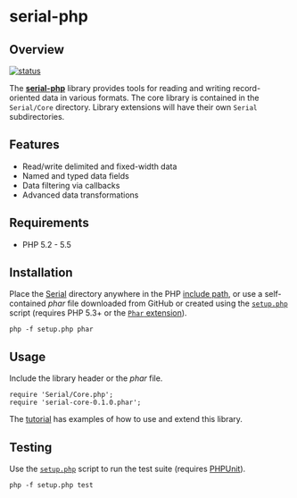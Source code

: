 serial-php
==========

Overview
--------
[![status][1]][2]

The [**serial-php**][3] library provides tools for reading and writing
record-oriented data in various formats. The core library is contained in the
`Serial/Core` directory. Library extensions will have their own `Serial`
subdirectories.


Features
--------
* Read/write delimited and fixed-width data
* Named and typed data fields
* Data filtering via callbacks
* Advanced data transformations


Requirements
------------
* PHP 5.2 - 5.5


Installation
------------
Place the [Serial][6] directory anywhere in the PHP [include path][7], or use
a self-contained *phar* file downloaded from GitHub or created using the
[`setup.php`][8] script (requires PHP 5.3+ or the [`Phar` extension][4]).

    php -f setup.php phar


Usage
-----

Include the library header or the *phar* file. 
  
    require 'Serial/Core.php';
    require 'serial-core-0.1.0.phar';    


The [tutorial][9] has examples of how to use and extend this library.


Testing
-------

Use the [`setup.php`][8] script to run the test suite (requires [PHPUnit][5]). 

    php -f setup.php test



<!-- REFERENCES -->
[1]: https://travis-ci.org/mdklatt/serial-php.png?branch=master "Travis build status"
[2]: https://travis-ci.org/mdklatt/serial-php "Travis-CI"
[3]: http://github.com/mdklatt/serial-php "GitHub/serial-php"
[4]: http://pecl.php.net/package/phar "Phar extension"
[5]: http://pear.phpunit.de "PHPUnit PEAR package"
[6]: http://github.com/mdklatt/serial-php/tree/master/Serial "Serial tree"
[7]: http://www.php.net/manual/en/ini.core.php#ini.include-path  "PHP include path"
[8]: https://github.com/mdklatt/serial-php/blob/master/setup.php "setup.php"
[9]: http://github.com/mdklatt/serial-php/blob/master/doc/tutorial.md "tutorial.md"

